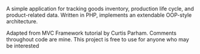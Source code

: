 A simple application for tracking goods inventory, production life cycle, and product-related data. Written in PHP, implements an extendable OOP-style architecture.

Adapted from MVC Framework tutorial by Curtis Parham. Comments throughout code are mine. This project is free to use for anyone who may be interested